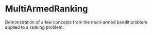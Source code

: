 # MultiArmedRanking
Demonstration of a few concepts from the multi-armed bandit problem applied to a ranking problem. 
